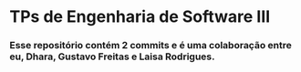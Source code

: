 # TPs de Engenharia de Software III
### Esse repositório contém 2 commits e é uma colaboração entre eu, Dhara, Gustavo Freitas e Laisa Rodrigues.
